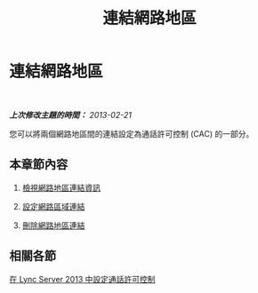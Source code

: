 ﻿---
title: 連結網路地區
TOCTitle: 連結網路地區
ms:assetid: 5ba6c80a-4124-437f-b57a-8d10534cf209
ms:mtpsurl: https://technet.microsoft.com/zh-tw/library/JJ688070(v=OCS.15)
ms:contentKeyID: 49890084
ms.date: 08/10/2015
mtps_version: v=OCS.15
ms.translationtype: HT
---

# 連結網路地區

 

_**上次修改主題的時間：** 2013-02-21_

您可以將兩個網路地區間的連結設定為通話許可控制 (CAC) 的一部分。

## 本章節內容

1.  [檢視網路地區連結資訊](lync-server-2013-viewing-network-region-link-information.md)

2.  [設定網路區域連結](lync-server-2013-configuring-network-region-links.md)

3.  [刪除網路地區連結](lync-server-2013-deleting-network-region-links.md)

## 相關各節

[在 Lync Server 2013 中設定通話許可控制](lync-server-2013-configure-call-admission-control.md)

